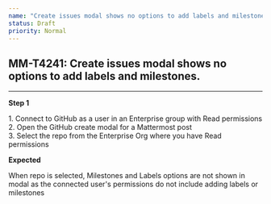 ```yaml
---
name: "Create issues modal shows no options to add labels and milestones."
status: Draft
priority: Normal
---
```


## MM-T4241: Create issues modal shows no options to add labels and milestones.

---

**Step 1**

1\. Connect to GitHub as a user in an Enterprise group with Read permissions\
2\. Open the GitHub create modal for a Mattermost post\
3\. Select the repo from the Enterprise Org where you have Read permissions

**Expected**

When repo is selected, Milestones and Labels options are not shown in modal as the connected user's permissions do not include adding labels or milestones
